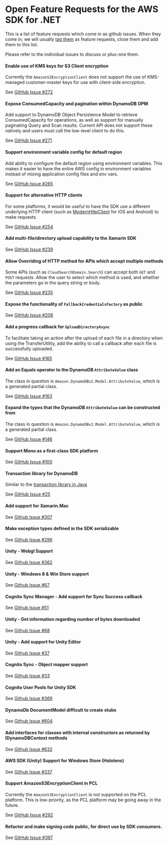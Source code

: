 # Open Feature Requests for the AWS SDK for .NET

This is a list of feature requests which come in as github issues. When they
come in, we will usually [tag them][tag] as feature requests, close them and
add them to this list.

Please refer to the individual issues to discuss or plus-one them.

[tag]: https://github.com/aws/aws-sdk-net/labels/Feature%20Request

#### Enable use of KMS keys for S3 Client encryption

Currently the ```AmazonS3EncryptionClient``` does not support the use of 
KMS-managed customer-master keys for use with client-side encryption.

See [GitHub Issue #272](https://github.com/aws/aws-sdk-net/issues/272)

#### Expose ConsumedCapacity and pagination within DynamoDB OPM

Add support to DynamoDB Object Persistence Model to retrieve ConsumedCapacity
for operations, as well as support for manually paginating Query and Scan results.
Current API does not support these natively and users must call the low-level
client to do this.

See [GitHub Issue #271](https://github.com/aws/aws-sdk-net/issues/271)

#### Support environment variable config for default region 

Add ability to configure the default region using environment variables. 
This makes it easier to have the entire AWS config in environment variables 
instead of mixing application config files and env vars.

See [GitHub Issue #265](https://github.com/aws/aws-sdk-net/issues/265)

#### Support for alternative HTTP clients

For some platforms, it would be useful to have the SDK use a different
underlying HTTP client (such as
[ModernHttpClient](https://github.com/paulcbetts/ModernHttpClient) for iOS and
Android) to make requests.

See [GitHub Issue #254](https://github.com/aws/aws-sdk-net/issues/254)

#### Add multi-file/directory upload capability to the Xamarin SDK

See [GitHub Issue #239](https://github.com/aws/aws-sdk-net/issues/239)

#### Allow Overriding of HTTP method for APIs which accept multiple methods

Some APIs (such as ```CloudSearchDomain.Search```) can accept
both ```GET``` and ```POST``` requests. Allow the user to select which
method is used, and whether the parameters go in the query string or body.

See [GitHub Issue #235](https://github.com/aws/aws-sdk-net/issues/235)

#### Expose the functionality of ```FallbackCredentialsFactory``` as public

See [GitHub Issue #206](https://github.com/aws/aws-sdk-net/issues/206)

#### Add a progress callback for ```UploadDirectoryAsync```

To facilitate taking an action after the upload of each file in a directory
when using the TransferUtility, add the ability to call a callback after
each file is successfully uploaded.

See [GitHub Issue #165](https://github.com/aws/aws-sdk-net/issues/165)

#### Add an Equals operator to the DynamoDB ```AttributeValue``` class

The class in question is ```Amazon.DynamoDBv2.Model.AttributeValue```, which
is a generated partial class.

See [GitHub Issue #163](https://github.com/aws/aws-sdk-net/issues/163)

#### Expand the types that the DynamoDB ```AttributeValue``` can be constructed from

The class in question is ```Amazon.DynamoDBv2.Model.AttributeValue```, which
is a generated partial class.

See [GitHub Issue #146](https://github.com/aws/aws-sdk-net/issues/146)

#### Support Mono as a first-class SDK platform

See [GitHub Issue #100](https://github.com/aws/aws-sdk-net/issues/100)

#### Transaction library for DynamoDB

Similar to the [transaction library in Java](https://aws.amazon.com/blogs/aws/dynamodb-transaction-library/)

See [GitHub Issue #25](https://github.com/aws/aws-sdk-net/issues/25)

#### Add support for Xamarin.Mac

See [Github Issue #307](https://github.com/aws/aws-sdk-net/issues/307)

#### Make exception types defined in the SDK serializable

See [Github Issue #296](https://github.com/aws/aws-sdk-net/issues/296)

#### Unity - Webgl Support

See [Github Issue #362](https://github.com/aws/aws-sdk-net/issues/326)

#### Unity - Windows 8 & Win Store support

See [Github Issue #67](https://github.com/aws/aws-sdk-unity/issues/67)

#### Cognito Sync Manager - Add support for Sync Success callback

See [Github Issue #51](https://github.com/aws/aws-sdk-unity/issues/51)

#### Unity - Get information regarding number of bytes downloaded

See [Github Issue #68](https://github.com/aws/aws-sdk-unity/issues/68)

#### Unity - Add support for Unity Editor

See [Github Issue #37](https://github.com/aws/aws-sdk-unity/issues/37)

#### Cognito Sync - Object mapper support

See [Github Issue #33](https://github.com/aws/aws-sdk-unity/issues/33)

#### Cognito User Pools for Unity SDK

See [Github Issue #369](https://github.com/aws/aws-sdk-unity/issues/369)

#### DynamoDb DocumentModel difficult to create stubs

See [Github Issue #604](https://github.com/aws/aws-sdk-net/issues/604)

#### Add interfaces for classes with internal constructors as returned by IDynamoDBContext methods

See [Github Issue #632](https://github.com/aws/aws-sdk-net/issues/632)

#### AWS SDK (Unity) Support for Windows Store (Hololens)

See [Github Issue #337](https://github.com/aws/aws-sdk-net/issues/337)

#### Support AmazonS3EncryptionClient in PCL

Currently the ```AmazonS3EncryptionClient``` is not supported on the
PCL platform. This is low-priority, as the PCL platform may be going
away in the future.

See [GitHub Issue #292](https://github.com/aws/aws-sdk-net/issues/292)

#### Refactor and make signing code public, for direct use by SDK consumers.

See [GitHub Issue #397](https://github.com/aws/aws-sdk-net/issues/397)
